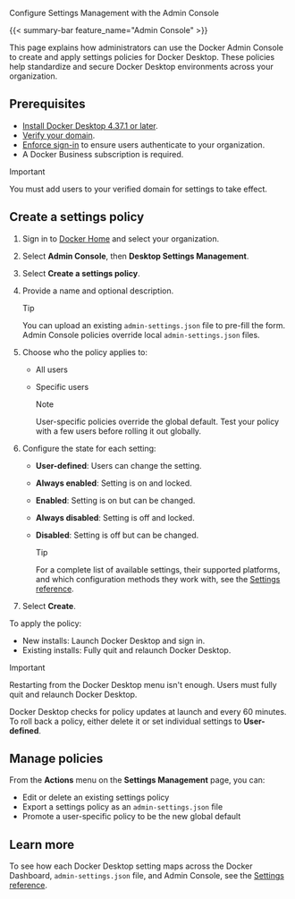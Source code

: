Configure Settings Management with the Admin Console


{{< summary-bar feature_name="Admin Console" >}}

This page explains how administrators can use the Docker Admin Console to create
and apply settings policies for Docker Desktop. These policies help standardize
and secure Docker Desktop environments across your organization.

## Prerequisites

- [Install Docker Desktop 4.37.1 or later](/manuals/desktop/release-notes.md).
- [Verify your domain](/manuals/enterprise/security/single-sign-on/configure.md#step-one-add-and-verify-your-domain).
- [Enforce sign-in](/manuals/enterprise/security/enforce-sign-in/_index.md) to
ensure users authenticate to your organization.
- A Docker Business subscription is required.

> [!IMPORTANT]
>
> You must add users to your verified domain for settings to take effect.

## Create a settings policy

1. Sign in to [Docker Home](https://app.docker.com/) and select
your organization.
1. Select **Admin Console**, then **Desktop Settings Management**.
1. Select **Create a settings policy**.
1. Provide a name and optional description.

      > [!TIP]
      >
      > You can upload an existing `admin-settings.json` file to pre-fill the form.
      Admin Console policies override local `admin-settings.json` files.

1. Choose who the policy applies to:
   - All users
   - Specific users

      > [!NOTE]
      >
      > User-specific policies override the global default. Test your policy with
      a few users before rolling it out globally.

1. Configure the state for each setting:
   - **User-defined**: Users can change the setting.
   - **Always enabled**: Setting is on and locked.
   - **Enabled**: Setting is on but can be changed.
   - **Always disabled**: Setting is off and locked.
   - **Disabled**: Setting is off but can be changed.

      > [!TIP]
      >
      > For a complete list of available settings, their supported platforms, and which configuration methods they work with, see the [Settings reference](settings-reference.md).

1. Select **Create**.

To apply the policy:

- New installs: Launch Docker Desktop and sign in.
- Existing installs: Fully quit and relaunch Docker Desktop.

> [!IMPORTANT]
>
> Restarting from the Docker Desktop menu isn't enough. Users must fully quit
and relaunch Docker Desktop.

Docker Desktop checks for policy updates at launch and every 60 minutes. To roll
back a policy, either delete it or set individual settings to **User-defined**.

## Manage policies

From the **Actions** menu on the **Settings Management** page, you can:

- Edit or delete an existing settings policy
- Export a settings policy as an `admin-settings.json` file
- Promote a user-specific policy to be the new global default

## Learn more

To see how each Docker Desktop setting maps across the Docker Dashboard, `admin-settings.json` file, and Admin Console, see the [Settings reference](settings-reference.md).